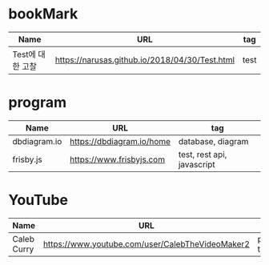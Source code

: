 # bookMark
| Name                   | URL                                                     | tag                                     |
| ---------------------- | ------------------------------------------------------- | --------------------------------------- |
| Test에 대한 고찰          | https://narusas.github.io/2018/04/30/Test.html          | test                                    |



# program
| Name                   | URL                                                     | tag                                     |
| ---------------------- | ------------------------------------------------------- | --------------------------------------- |
| dbdiagram.io           | https://dbdiagram.io/home                               | database, diagram                       |
| frisby.js              | https://www.frisbyjs.com                                | test, rest api, javascript              |

# YouTube
| Name                   | URL                                                     | tag                                     |
| ---------------------- | ------------------------------------------------------- | --------------------------------------- |
| Caleb Curry            |  https://www.youtube.com/user/CalebTheVideoMaker2       | programming, tutorial                   |


